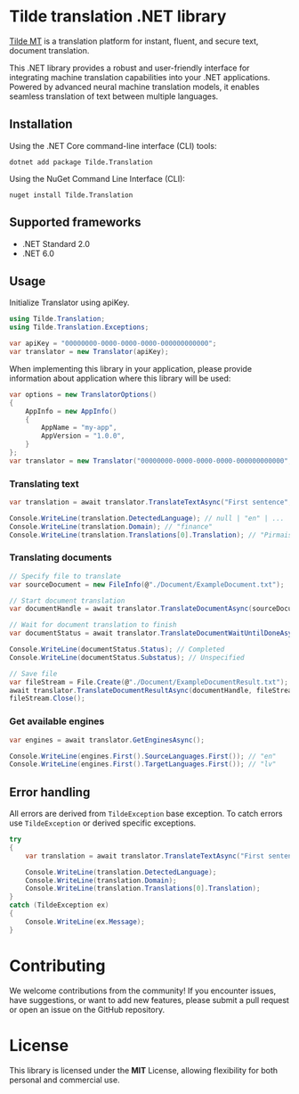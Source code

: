 # Tilde translation .NET library

[Tilde MT](https://tilde.com) is a translation platform for instant, fluent, and secure text, document translation. 

This .NET library provides a robust and user-friendly interface for integrating machine translation capabilities into your .NET applications. Powered by advanced neural machine translation models, it enables seamless translation of text between multiple languages.

## Installation

Using the .NET Core command-line interface (CLI) tools:

```
dotnet add package Tilde.Translation
```

Using the NuGet Command Line Interface (CLI):

```
nuget install Tilde.Translation
```

## Supported frameworks
- .NET Standard 2.0
- .NET 6.0

## Usage

Initialize Translator using apiKey. 
```c#
using Tilde.Translation;
using Tilde.Translation.Exceptions;

var apiKey = "00000000-0000-0000-0000-000000000000"; 
var translator = new Translator(apiKey);
```

When implementing this library in your application, please provide information about application where this library will be used:

```c#
var options = new TranslatorOptions()
{
    AppInfo = new AppInfo()
    {
        AppName = "my-app",
        AppVersion = "1.0.0",
    }
};
var translator = new Translator("00000000-0000-0000-0000-000000000000", options);
```

### Translating text

```c#
var translation = await translator.TranslateTextAsync("First sentence", "en", "lv");

Console.WriteLine(translation.DetectedLanguage); // null | "en" | ...
Console.WriteLine(translation.Domain); // "finance"
Console.WriteLine(translation.Translations[0].Translation); // "Pirmais teikums"
```

### Translating documents

```c#
// Specify file to translate 
var sourceDocument = new FileInfo(@"./Document/ExampleDocument.txt");

// Start document translation
var documentHandle = await translator.TranslateDocumentAsync(sourceDocument, "en", "lv");

// Wait for document translation to finish
var documentStatus = await translator.TranslateDocumentWaitUntilDoneAsync(documentHandle);

Console.WriteLine(documentStatus.Status); // Completed
Console.WriteLine(documentStatus.Substatus); // Unspecified

// Save file 
var fileStream = File.Create(@"./Document/ExampleDocumentResult.txt");
await translator.TranslateDocumentResultAsync(documentHandle, fileStream);
fileStream.Close();
```

### Get available engines

```c#
var engines = await translator.GetEnginesAsync();

Console.WriteLine(engines.First().SourceLanguages.First()); // "en"
Console.WriteLine(engines.First().TargetLanguages.First()); // "lv"
```

## Error handling

All errors are derived from `TildeException` base exception. To catch errors use `TildeException` or derived specific exceptions.

```c#
try
{
    var translation = await translator.TranslateTextAsync("First sentence", "en", "lv");

    Console.WriteLine(translation.DetectedLanguage);
    Console.WriteLine(translation.Domain);
    Console.WriteLine(translation.Translations[0].Translation);
}
catch (TildeException ex)
{
    Console.WriteLine(ex.Message);
}
```
# Contributing
We welcome contributions from the community! If you encounter issues, have suggestions, or want to add new features, please submit a pull request or open an issue on the GitHub repository.

# License
This library is licensed under the **MIT** License, allowing flexibility for both personal and commercial use.